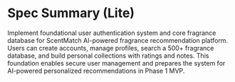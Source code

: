 # Spec Summary (Lite)

Implement foundational user authentication system and core fragrance database for ScentMatch AI-powered fragrance recommendation platform. Users can create accounts, manage profiles, search a 500+ fragrance database, and build personal collections with ratings and notes. This foundation enables secure user management and prepares the system for AI-powered personalized recommendations in Phase 1 MVP.
